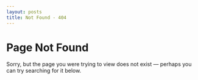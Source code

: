 ```yaml
---
layout: posts
title: Not Found - 404
---
```

# Page Not Found
Sorry, but the page you were trying to view does not exist — perhaps you can try searching for it below.
